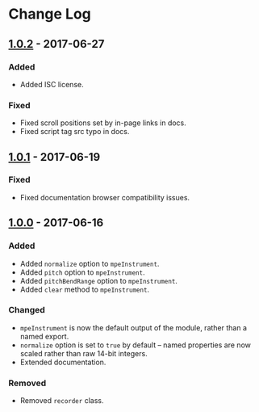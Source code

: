 # Change Log

## [1.0.2] - 2017-06-27
### Added
- Added ISC license.

### Fixed
- Fixed scroll positions set by in-page links in docs.
- Fixed script tag src typo in docs.

## [1.0.1] - 2017-06-19
### Fixed
- Fixed documentation browser compatibility issues.

## [1.0.0] - 2017-06-16
### Added
- Added `normalize` option to `mpeInstrument`.
- Added `pitch` option to `mpeInstrument`.
- Added `pitchBendRange` option to `mpeInstrument`.
- Added `clear` method to `mpeInstrument`.

### Changed
- `mpeInstrument` is now the default output of the module, rather than a named
export.
- `normalize` option is set to `true` by default – named properties are now
scaled rather than raw 14-bit integers.
- Extended documentation.

### Removed
- Removed `recorder` class.

[1.0.0]: https://github.com/WeAreRoli/mpejs/compare/v0.1.8...v1.0.0
[1.0.1]: https://github.com/WeAreRoli/mpejs/compare/v1.0.0...v1.0.1
[1.0.2]: https://github.com/WeAreRoli/mpejs/compare/v1.0.1...v1.0.2
